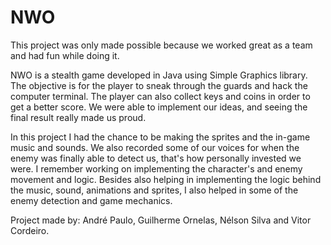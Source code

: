 # NWO

This project was only made possible because we worked great as a team and had fun while doing it.

NWO is a stealth game developed in Java using Simple Graphics library. 
The objective is for the player to sneak through the guards and hack the computer terminal. The player can also collect keys and coins in order to get a better score.
We were able to implement our ideas, and seeing the final result really made us proud.

In this project I had the chance to be making the sprites and the in-game music and sounds. We also recorded some of our voices for when the enemy was finally able to detect us, that's how personally invested we were. I remember working on implementing the character's and enemy movement and logic. Besides also helping in implementing the logic behind the  music, sound, animations and sprites, I also helped in some of the enemy detection and game mechanics.   

Project made by: André Paulo, Guilherme Ornelas, Nélson Silva and Vitor Cordeiro.
